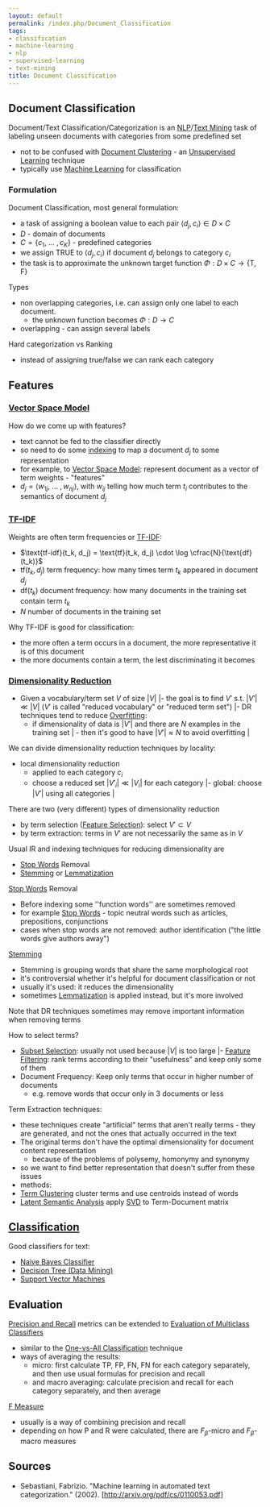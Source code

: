 ```yaml
---
layout: default
permalink: /index.php/Document_Classification
tags:
- classification
- machine-learning
- nlp
- supervised-learning
- text-mining
title: Document Classification
---
```

## Document Classification
Document/Text Classification/Categorization is an [NLP](NLP)/[Text Mining](Text_Mining) task of labeling unseen documents with categories from some predefined set
- not to be confused with [Document Clustering](Document_Clustering) - an [Unsupervised Learning](Unsupervised_Learning) technique
- typically use [Machine Learning](Machine_Learning) for classification


### Formulation
Document Classification, most general formulation:
- a task of assigning a boolean value to each pair $\langle d_j, c_i \rangle \in D \times C$
- $D$ - domain of documents
- $C = \{ c_1, \ ... \ , c_K \}$ - predefined categories
- we assign TRUE to $\langle d_j, c_i \rangle$ if document $d_j$ belongs to category $c_i$
- the task is to approximate the unknown target function $\Phi: D \times C \to \{ \text{T}, \text{F} \}$


Types 
- non overlapping categories, i.e. can assign only one label to each document. 
  - the unknown function becomes $\Phi: D \to C$
- overlapping - can assign several labels


Hard categorization vs Ranking
- instead of assigning true/false we can rank each category 



## Features
### [Vector Space Model](Vector_Space_Model)
How do we come up with features?
- text cannot be fed to the classifier directly 
- so need to do some [indexing](Information_Retrieval) to map a document $d_j$ to some representation
- for example, to [Vector Space Model](Vector_Space_Model): represent document as a vector of term weights - "features"
- $d_j = \langle w_{1j}, \ ... \ , w_{nj} \rangle$, with $w_{ij}$ telling how much term $t_i$ contributes to the semantics of document $d_j$ 


### [TF-IDF](TF-IDF)
Weights are often term frequencies or [TF-IDF](TF-IDF):
- $\text{tf-idf}(t_k, d_j) = \text{tf}(t_k, d_j) \cdot \log \cfrac{N}{\text{df}(t_k)}$
- $\text{tf}(t_k, d_j)$ term frequency: how many times term $t_k$ appeared in document $d_j$
- $\text{df}(t_k)$ document frequency: how many documents in the training set contain term $t_k$
- $N$ number of documents in the training set


Why TF-IDF is good for classification:
- the more often a term occurs in a document, the more representative it is of this document
- the more documents contain a term, the lest discriminating it becomes


### [Dimensionality Reduction](Dimensionality_Reduction)
- Given a vocabulary/term set $V$ of size $|  V |$  |- the goal is to find $V'$ s.t. $|  V' | \ll | V |$ ($V'$ is called "reduced vocabulary" or "reduced term set") |- DR techniques tend to reduce [Overfitting](Overfitting): 
  - if dimensionality of data is $| V'|$ and there are $N$ examples in the training set |  - then it's good to have $| V'| \approx N$ to avoid overfitting |

We can divide dimensionality reduction techniques by locality: 
- local dimensionality reduction
  - applied to each category $c_i$ 
  - choose a reduced set $|  V'_i | \ll | V_i |$  for each category |- global: choose $|  V' |$ using all categories  |


There are two (very different) types of dimensionality reduction
- by term selection ([Feature Selection](Feature_Selection)): select $V' \subset V$ 
- by term extraction: terms in $V'$ are not necessarily the same as in $V$ 



Usual IR and indexing techniques for reducing dimensionality are 
- [Stop Words](Stop_Words) Removal
- [Stemming](Stemming) or [Lemmatization](Lemmatization)


[Stop Words](Stop_Words) Removal
- Before indexing some ''function words'' are sometimes removed 
- for example [Stop Words](Stop_Words) - topic neutral words such as articles, prepositions, conjunctions
- cases when stop words are not removed: author identification ("the little words give authors away")


[Stemming](Stemming)
- Stemming is grouping words that share the same morphological root 
- it's controversial whether it's helpful for document classification or not
- usually it's used: it reduces the dimensionality 
- sometimes [Lemmatization](Lemmatization) is applied instead, but it's more involved



Note that DR techniques sometimes may remove important information when removing terms

How to select terms?
- [Subset Selection](Subset_Selection): usually not used because $|  V |$ is too large |- [Feature Filtering](Feature_Filtering): rank terms according to their "usefulness" and keep only some of them
- Document Frequency: Keep only terms that occur in higher number of documents
  - e.g. remove words that occur only in 3 documents or less


Term Extraction techniques:
- these techniques create "artificial" terms that aren't really terms - they are generated, and not the ones that actually occurred in the text
- The original terms don't have the optimal dimensionality for document content representation
  - because of the problems of polysemy, homonymy and synonymy 
- so we want to find better representation that doesn't suffer from these issues
- methods: 
- [Term Clustering](Term_Clustering) cluster terms and use centroids instead of words
- [Latent Semantic Analysis](Latent_Semantic_Analysis) apply [SVD](SVD) to Term-Document matrix 



## [Classification](Classification)
Good classifiers for text:
- [Naive Bayes Classifier](Naive_Bayes_Classifier)
- [Decision Tree (Data Mining)](Decision_Tree_(Data_Mining))
- [Support Vector Machines](Support_Vector_Machines)


## Evaluation
[Precision and Recall](Precision_and_Recall) metrics can be extended to [Evaluation of Multiclass Classifiers](Multi-Class_Problems)
- similar to the [One-vs-All Classification](One-vs-All_Classification) technique
- ways of averaging the results: 
  - micro: first calculate TP, FP, FN, FN for each category separately, and then use usual formulas for precision and recall
  - and macro averaging: calculate precision and recall for each category separately, and then average


[F Measure](F_Measure)
- usually is a way of combining precision and recall
- depending on how P and R were calculated, there are $F_\beta$-micro and $F_\beta$-macro measures


## Sources
- Sebastiani, Fabrizio. "Machine learning in automated text categorization." (2002). [http://arxiv.org/pdf/cs/0110053.pdf]

